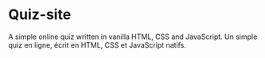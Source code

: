 # Quiz-site
A simple online quiz written in vanilla HTML, CSS and JavaScript. Un simple quiz en ligne, écrit en HTML, CSS et JavaScript natifs. 
